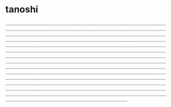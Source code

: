 # tanoshi
......................................................................................................................................................................................................................................................................................................................................................................................................................................................................................................................................................................................................................................................................................................................................................................................................................................................................................................................................................................................................................................................................................................................................................................................................................................................................................................................................................................................................................................................................................................................................................................................................................................................................................................................................................................................................................................................................................................
